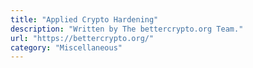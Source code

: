 ```yaml
---
title: "Applied Crypto Hardening"
description: "Written by The bettercrypto.org Team."
url: "https://bettercrypto.org/"
category: "Miscellaneous"
---
```

